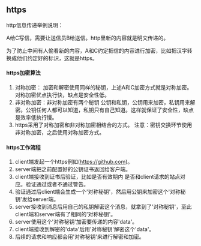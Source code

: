 ## https ##

http信息传递举例说明：

A给C写信，需要让送信员B给送信。http里新的内容就是明文传递的。

为了防止中间有人偷看新的内容，A和C约定把信的内容进行加密，比如把汉字转换成他们约定好的标识，这就是https。


#### https加密算法
1. 对称加密： 加密和解密使用同样的秘钥，上述A和C加密方式就是对称加密。对称加密优点执行快，缺点是安全性低。
2. 非对称加密：非对称加密有两个秘钥 公钥和私钥，公钥用来加密，私钥用来解密。公钥任何人都可以知道，私钥只有自己知道。这样就保证了安全性，缺点是效率低执行慢。
3. https采用了对称加密和非对称加密相结合的方式。
注意：密钥交换环节使用非对称加密，之后使用对称加密方式。


#### https工作流程
1. client端发起一个https例如(https://github.com)。
2. server端把之前配置好的公钥证书返回给客户端。
3. client端接收到证书后验证，比如是否有效期内 是否和client请求的站点对应。验证通过或者不通过警告。
4. 验证通过后client端会生成一个'对称秘钥'，然后用公钥来加密这个'对称秘钥'发给server端。
5. server接收到消息后用自己的私钥解密这个消息，就拿到了'对称秘钥'，至此client端和server端有了相同的'对称秘钥'。
6. server使用这个'对称秘钥'加密要传递的内容'data'。
7. client端接收到解密的'data'后用'对称秘钥'解密这个'data'。
8. 后续的请求和响应都会用'对称秘钥'来进行解密和加密。

